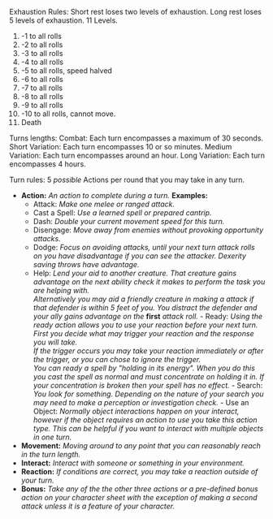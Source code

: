 Exhaustion Rules:
Short rest loses two levels of exhaustion. Long rest loses 5 levels of exhaustion.
11 Levels.
1. -1 to all rolls
2. -2 to all rolls
3. -3 to all rolls
4. -4 to all rolls
5. -5 to all rolls, speed halved
6. -6 to all rolls
7. -7 to all rolls
8. -8 to all rolls
9. -9 to all rolls
10. -10 to all rolls, cannot move.
11. Death

Turns lengths:
Combat: Each turn encompasses a maximum of 30 seconds.
Short Variation: Each turn encompasses 10 or so minutes.
Medium Variation: Each turn encompasses around an hour.
Long Variation: Each turn encompasses 4 hours.

Turn rules:
5 *possible* Actions per round that you may take in any turn.
 - **Action:** *An action to complete during a turn.* **Examples:**
      - Attack: *Make one melee or ranged attack.*
      - Cast a Spell: *Use a learned spell or prepared cantrip.*
      - Dash: *Double your current movement speed for this turn.*
      - Disengage: *Move away from enemies without provoking opportunity attacks.*
      - Dodge: *Focus on avoiding attacks, until your next turn attack rolls on you have disadvantage if you can see the attacker. Dexerity saving throws have advantage.*
      - Help: *Lend your aid to another creature. That creature gains advantage on the next ability check it makes to perform the task you are helping with.*
      <Br> *Alternatively you may aid a friendly creature in making a attack if that defender is within 5 feet of you. You distract the defender and your ally gains advantage on the* **first** *attack roll.*
       - Ready: *Using the ready action allows you to use your reaction before your next turn. First you decide what may trigger your reaction and the response you will take.*
       <br> *If the trigger occurs you may take your reaction immediately or after the trigger, or you can chose to ignore the trigger.*
       <br> *You can ready a spell by "holding in its energy". When you do this you cast the spell as normal and must concentrate on holding it in. If your concentration is broken then your spell has no effect.*
       - Search: *You look for something. Depending on the nature of your search you may need to make a perception or investigation check.*
       - Use an Object: *Normally object interactions happen on your interact, however if the object requires an action to use you take this action type. This can be helpful if you want to interact with multiple objects in one turn.*
 - **Movement:** *Moving around to any point that you can reasonably reach in the turn length.*
 - **Interact:** *Interact with someone or something in your environment.*
 - **Reaction:** *If conditions are correct, you may take a reaction outside of your turn.*
 - **Bonus:** *Take any of the the other three actions or a pre-defined bonus action on your character sheet with the exception of making a second attack unless it is a feature of your character.*


